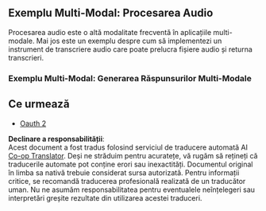 <!--
CO_OP_TRANSLATOR_METADATA:
{
  "original_hash": "d0c02b421d63eeb6b261b245acc42f23",
  "translation_date": "2025-06-02T20:39:54+00:00",
  "source_file": "05-AdvancedTopics/mcp-multi-modality/README.md",
  "language_code": "ro"
}
-->
## Exemplu Multi-Modal: Procesarea Audio

Procesarea audio este o altă modalitate frecventă în aplicațiile multi-modale. Mai jos este un exemplu despre cum să implementezi un instrument de transcriere audio care poate prelucra fișiere audio și returna transcrieri.

### Exemplu Multi-Modal: Generarea Răspunsurilor Multi-Modale

## Ce urmează

- [Oauth 2](../mcp-oauth2-demo/README.md)

**Declinare a responsabilității**:  
Acest document a fost tradus folosind serviciul de traducere automată AI [Co-op Translator](https://github.com/Azure/co-op-translator). Deși ne străduim pentru acuratețe, vă rugăm să rețineți că traducerile automate pot conține erori sau inexactități. Documentul original în limba sa nativă trebuie considerat sursa autorizată. Pentru informații critice, se recomandă traducerea profesională realizată de un traducător uman. Nu ne asumăm responsabilitatea pentru eventualele neînțelegeri sau interpretări greșite rezultate din utilizarea acestei traduceri.